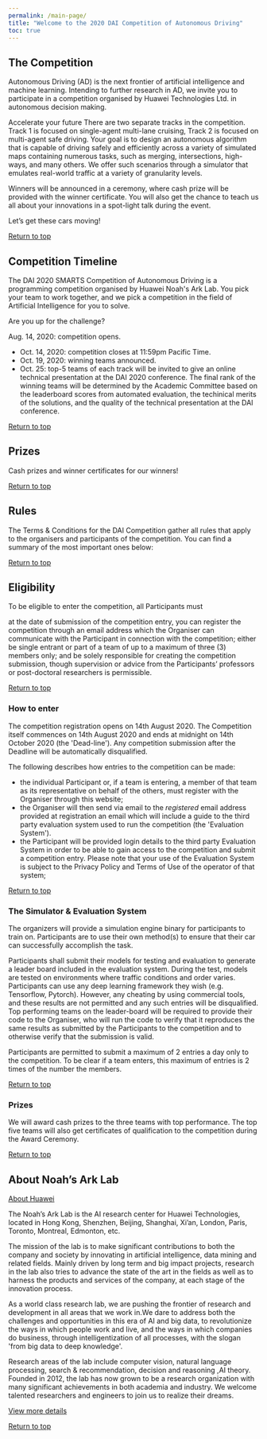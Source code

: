 ```yaml
---
permalink: /main-page/
title: "Welcome to the 2020 DAI Competition of Autonomous Driving"
toc: true
---
```


## The Competition

Autonomous Driving (AD) is the next frontier of artificial intelligence and machine learning. Intending to further research in AD, we invite you to participate in a competition organised by Huawei Technologies Ltd. in autonomous decision making.

Accelerate your future
There are two separate tracks in the competition. Track 1 is focused on single-agent multi-lane cruising, Track 2 is focused on multi-agent safe driving. Your goal is to design an autonomous algorithm that is capable of driving safely and efficiently across a variety of simulated maps containing numerous tasks, such as merging, intersections, high-ways, and many others. We offer such scenarios through a simulator that emulates real-world traffic at a variety of granularity levels.

Winners will be announced in a ceremony, where cash prize will be provided with the winner certificate. You will also get the chance to teach us all about your innovations in a spot-light talk during the event.

Let’s get these cars moving!

[Return to top](#the-competition)

## Competition Timeline
The DAI 2020 SMARTS Competition of Autonomous Driving is a programming competition organised by Huawei Noah's Ark Lab. You pick your team to work together, and we pick a competition in the field of Artificial Intelligence for you to solve.

Are you up for the challenge?

Aug. 14, 2020: competition opens.
* Oct. 14, 2020: competition closes at 11:59pm Pacific Time.
* Oct. 19, 2020: winning teams announced.
* Oct. 25: top-5 teams of each track will be invited to give an online technical presentation at the DAI 2020 conference.
The final rank of the winning teams will be determined by the Academic Committee based on the leaderboard scores from automated evaluation, the techinical merits of the solutions, and the quality of the technical presentation at the DAI conference.

[Return to top](#the-competition)

## Prizes
Cash prizes and winner certificates for our winners!

[Return to top](#the-competition)

## Rules
The Terms & Conditions for the DAI Competition gather all rules that apply to the organisers and participants of the competition. You can find a summary of the most important ones below:

[Return to top](#the-competition)

## Eligibility
To be eligible to enter the competition, all Participants must

at the date of submission of the competition entry, you can register the competition through an email address which the Organiser can communicate with the Participant in connection with the competition;
either be single entrant or part of a team of up to a maximum of three (3) members only; and
be solely responsible for creating the competition submission, though supervision or advice from the Participants’ professors or post-doctoral researchers is permissible.

[Return to top](#the-competition)

### How to enter
The competition registration opens on 14th August 2020. The Competition itself commences on 14th August 2020 and ends at midnight on 14th October 2020 (the 'Dead-line'). Any competition submission after the Deadline will be automatically disqualified.

The following describes how entries to the competition can be made:

- the individual Participant or, if a team is entering, a member of that team as its representative on behalf of the others, must register with the Organiser through this website;
- the Organiser will then send via email to the *registered* email address provided at registration an email which will include a guide to the third party evaluation system used to run the competition (the 'Evaluation System').
- the Participant will be provided login details to the third party Evaluation System in order to be able to gain access to the competition and submit a competition entry. Please note that your use of the Evaluation System is subject to the Privacy Policy and Terms of Use of the operator of that system;

[Return to top](#the-competition)

### The Simulator & Evaluation System
The organizers will provide a simulation engine binary for participants to train on. Participants are to use their own method(s) to ensure that their car can successfully accomplish the task.

Participants shall submit their models for testing and evaluation to generate a leader board included in the evaluation system. During the test, models are tested on environments where traffic conditions and order varies.
Participants can use any deep learning framework they wish (e.g. Tensorflow, Pytorch). However, any cheating by using commercial tools, and these results are not permitted and any such entries will be disqualified. Top performing teams on the leader-board will be required to provide their code to the Organiser, who will run the code to verify that it reproduces the same results as submitted by the Participants to the competition and to otherwise verify that the submission is valid.

Participants are permitted to submit a maximum of 2 entries a day only to the competition. To be clear if a team enters, this maximum of entries is 2 times of the number the members.

[Return to top](#the-competition)

### Prizes
We will award cash prizes to the three teams with top performance. The top five teams will also get certificates of qualification to the competition during the Award Ceremony.

[Return to top](#the-competition)

## About Noah’s Ark Lab
[About Huawei]()

The Noah’s Ark Lab is the AI research center for Huawei Technologies, located in Hong Kong, Shenzhen, Beijing, Shanghai, Xi’an, London, Paris, Toronto, Montreal, Edmonton, etc.

The mission of the lab is to make significant contributions to both the company and society by innovating in artificial intelligence, data mining and related fields. Mainly driven by long term and big impact projects, research in the lab also tries to advance the state of the art in the fields as well as to harness the products and services of the company, at each stage of the innovation process.

As a world class research lab, we are pushing the frontier of research and development in all areas that we work in.We dare to address both the challenges and opportunities in this era of AI and big data, to revolutionize the ways in which people work and live, and the ways in which companies do business, through intelligentization of all processes, with the slogan 'from big data to deep knowledge'.

Research areas of the lab include computer vision, natural language processing, search & recommendation, decision and reasoning ,AI theory. Founded in 2012, the lab has now grown to be a research organization with many significant achievements in both academia and industry. We welcome talented researchers and engineers to join us to realize their dreams.

[View more details](http://noahlab.com.hk/#/home)

[Return to top](#the-competition)